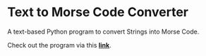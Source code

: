 # Text to Morse Code Converter

A text-based Python program to convert Strings into Morse Code.

Check out the program via this __[link](https://replit.com/@JohannesDemissi/TextToMorse?v=1)__.